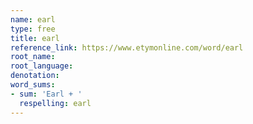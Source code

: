 ```yaml
---
name: earl
type: free
title: earl
reference_link: https://www.etymonline.com/word/earl
root_name: 
root_language: 
denotation: 
word_sums:
- sum: 'Earl + '
  respelling: earl
---
```

